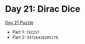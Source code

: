 # Day 21: Dirac Dice

[Day 21 Puzzle](https://adventofcode.com/2021/day/21)

+ Part 1: `742257`.
+ Part 2: `93726416205179`.

